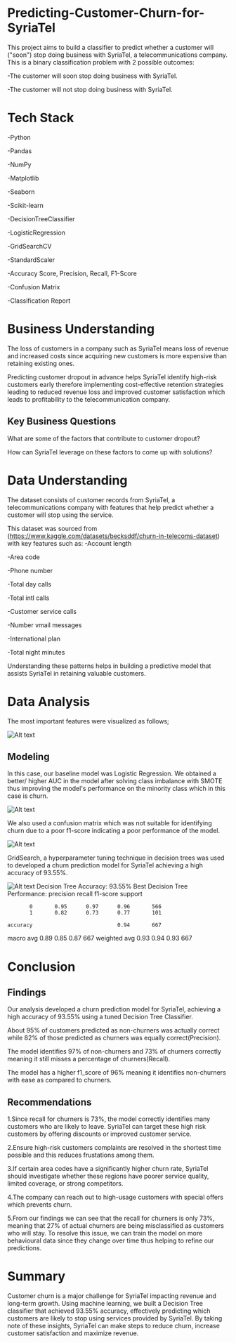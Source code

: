 # Predicting-Customer-Churn-for-SyriaTel
This project aims to build a classifier to predict whether a customer will ("soon") stop doing business with SyriaTel, a telecommunications company. This is a binary classification problem with 2 possible outcomes:

-The customer will soon stop doing business with SyriaTel.

-The customer will not stop doing business with SyriaTel.

# Tech Stack
-Python

-Pandas

-NumPy

-Matplotlib

-Seaborn

-Scikit-learn 

-DecisionTreeClassifier

-LogisticRegression

-GridSearchCV 

-StandardScaler

-Accuracy Score, Precision, Recall, F1-Score

-Confusion Matrix

-Classification Report

# Business Understanding
The loss of customers in a company such as SyriaTel means loss of revenue and increased costs since acquiring new customers is more expensive than retaining existing ones.

Predicting customer dropout in advance helps SyriaTel identify high-risk customers early therefore implementing cost-effective retention strategies leading to reduced revenue loss and improved customer satisfaction which leads to profitability to the telecommunication company.

## Key Business Questions
What are some of the factors that contribute to customer dropout?

How can SyriaTel leverage on these factors to come up with solutions?

# Data Understanding
The dataset consists of customer records from SyriaTel, a telecommunications company with features that help predict whether a customer will stop using the service.

This dataset was sourced from (https://www.kaggle.com/datasets/becksddf/churn-in-telecoms-dataset) with key features such as:
-Account length

-Area code

-Phone number

-Total day calls

-Total intl calls

-Customer service calls

-Number vmail messages

-International plan

-Total night minutes

Understanding these patterns helps in building a predictive model that assists SyriaTel in retaining valuable customers.

# Data Analysis
The most important features were visualized as follows;

![Alt text](https://github.com/Kipchumba254/Predicting-Customer-Churn-for-SyriaTel/blob/main/Screenshot%202025-02-21%20202416.png)

## Modeling
In this case, our baseline model was Logistic Regression. We obtained a better/ higher AUC in the model after solving class imbalance with SMOTE thus improving the model's performance on the minority class which in this case is churn.

![Alt text](https://github.com/Kipchumba254/Predicting-Customer-Churn-for-SyriaTel/blob/main/Screenshot%202025-02-21%20220745.png)

We also used a confusion matrix which was not suitable for identifying churn due to a poor f1-score indicating a poor performance of the model.

![Alt text](https://github.com/Kipchumba254/Predicting-Customer-Churn-for-SyriaTel/blob/main/Screenshot%202025-02-21%20213917.png)

GridSearch, a hyperparameter tuning technique in decision trees was used to developed a churn prediction model for SyriaTel achieving a high accuracy of 93.55%.

![Alt text](https://github.com/Kipchumba254/Predicting-Customer-Churn-for-SyriaTel/blob/main/Screenshot%202025-02-21%20222345.png)
Decision Tree Accuracy: 93.55%
Best Decision Tree Performance:
              precision    recall  f1-score   support

           0       0.95      0.97      0.96       566
           1       0.82      0.73      0.77       101

    accuracy                           0.94       667
   macro avg       0.89      0.85      0.87       667
weighted avg       0.93      0.94      0.93       667

# Conclusion
## Findings
Our analysis developed a churn prediction model for SyriaTel, achieving a high accuracy of 93.55% using a tuned Decision Tree Classifier.

About 95% of customers predicted as non-churners was actually correct while 82% of those predicted as churners was equally correct(Precision).

The model identifies 97% of non-churners and 73% of churners correctly meaning it still misses a percentage of churners(Recall).

The model has a higher f1_score of 96% meaning it identifies non-churners with ease as compared to churners.

## Recommendations
1.Since recall for churners is 73%, the model correctly identifies many customers who are likely to leave. SyriaTel can target these high risk customers by offering discounts or improved customer service.

2.Ensure high-risk customers complaints are resolved in the shortest time possible and this reduces frustations among them.

3.If certain area codes have a significantly higher churn rate, SyriaTel should investigate whether these regions have poorer service quality, limited coverage, or strong competitors.

4.The company can reach out to high-usage customers with special offers which prevents churn.

5.From our findings we can see that the recall for churners is only 73%, meaning that 27% of actual churners are being misclassified as customers who will stay. To resolve this issue, we can train the model on more behavioural data since they change over time thus helping to refine our predictions.

# Summary
Customer churn is a major challenge for SyriaTel impacting revenue and long-term growth. Using machine learning, we built a Decision Tree classifier that achieved 93.55% accuracy, effectively predicting which customers are likely to stop using services provided by SyriaTel. By taking note of these insights, SyriaTel can make steps to reduce churn, increase customer satisfaction and maximize revenue.









